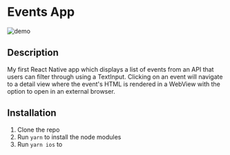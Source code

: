 # Events App
![demo](https://user-images.githubusercontent.com/74607544/130532926-b86f1813-d0a5-43c5-acb2-6c9fe524c9a3.gif)

## Description
My first React Native app which displays a list of events from an API that users can filter through using a TextInput. Clicking on an event will navigate to a detail view where the event's HTML is rendered in a WebView with the option to open in an external browser.

## Installation
1. Clone the repo
2. Run `yarn` to install the node modules
3. Run `yarn ios` to 
